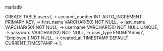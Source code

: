 mariadb
 
 CREATE TABLE users (
    ->    account_number INT AUTO_INCREMENT PRIMARY KEY,
    ->     first_name VARCHAR(50) NOT NULL,
    ->     last_name VARCHAR(50) NOT NULL,
    ->     username VARCHAR(50) NOT NULL UNIQUE,
    ->     password VARCHAR(32) NOT NULL,
    ->     user_type ENUM('Admin', 'Employee') NOT NULL,
    ->     created_at TIMESTAMP DEFAULT CURRENT_TIMESTAMP
    -> );
